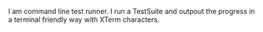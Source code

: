I am command line test runner. 
I run a TestSuite and outpout the progress in a terminal friendly way with XTerm characters.